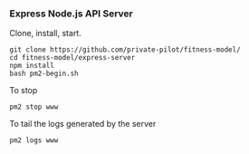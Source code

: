 ### Express Node.js API Server

Clone, install, start.
```
git clone https://github.com/private-pilot/fitness-model/
cd fitness-model/express-server
npm install
bash pm2-begin.sh
```

To stop
```
pm2 stop www
```

To tail the logs generated by the server
```
pm2 logs www
```
